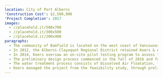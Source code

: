 ```yaml
---
location: City of Port Alberni
'Construction Cost': $2,500,000
'Project Completion': 2017
images:
  - //placehold.it/500x700
  - //placehold.it/300x500
  - //placehold.it/200x400
paragraphs:
  - The community of Bamfield is located on the west coast of Vancouver Island at the southern entrance to Barkley Sound and to the north of picturesque Pachena Bay;  the north entrance to the world renowned West Coast Trail.  The community water system was constructed in 1980 with Sugwaw Lake, located approximately 3 kms to the northeast, as the source and services the approximately 190 permanent residences, businesses and tourists.
  - In 2012, the Alberni-Clayoquot Regional District retained Koers & Associates to undertake a Water System Study, which included a review of water treatment options to meet the Vancouver Island Health Authority’s Drinking Water Treatment Objectives (Microbiological) for Surface Water Supplies in BC.
  - In 2014, Koers oversaw an on-site pilot testing program to assess the ability of Dissolved Air Floatation (DAF) to treat the water and meet the 4-3-2-1 treatment requirements and quantify the volume and make-up of the waste stream by-product.
  - The preliminary design process commenced in the fall of 2016 and followed by detailed design commencing in the spring of 2017.  Due to the long lead time required for the manufacturing of DAF equipment, it was pre-purchased by the Alberni-Clayoqout Regional District.  Construction commenced in November 2017 and followed by commissioning in June 2018.
  - The water treatment process consists of Dissolved Air Floatation, followed by Rapid Gravity Media Filtration, and disinfection by UV and chlorine (sodium hypochlorite).  The plant has a rated treatment capacity ranging from 310 m3/day to 625 m3/day.
  - Koers managed the project from the feasibility study, through preliminary design, water treatment equipment pilot testing, detailed design obtaining regulatory approvals (Island Health and Ministry of Transportation & Infrastructure), tendering, construction, and commissioning.  Koers was the lead consultant co-ordinating the activities of the specialist sub-consultants (structural, electrical, and geotechnical) and pilot testing equipment suppliers/operators.
---
```

